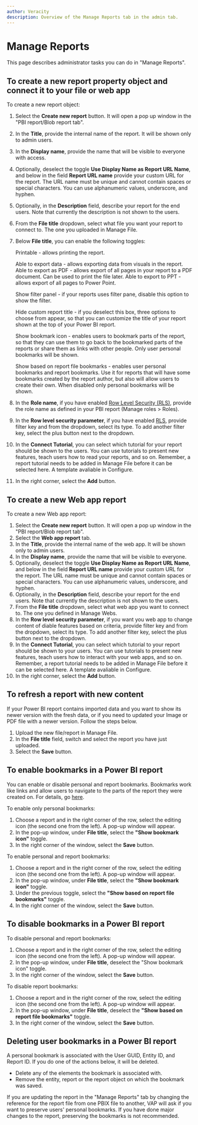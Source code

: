 ```yaml
---
author: Veracity
description: Overview of the Manage Reports tab in the admin tab.
---
```


# Manage Reports
This page describes administrator tasks you can do in "Manage Reports".

## To create a new report property object and connect it to your file or web app
To create a new report object:
1. Select the **Create new report** button. It will open a pop up window in the "PBI report/Blob report tab".
2. In the **Title**, provide the internal name of the report. It will be shown only to admin users.
3. In the **Display name**, provide the name that will be visible to everyone with access.
4. Optionally, deselect the toggle **Use Display Name as Report URL Name**, and below in the field **Report URL name** provide your custom URL for the report. The URL name must be unique and cannot contain spaces or special characters. You can use alphanumeric values, underscore, and hyphen.
5. Optionally, in the **Description** field, describe your report for the end users. Note that currently the description is not shown to the users.
6. From the **File title** dropdown, select what file you want your report to connect to. The one you uploaded in Manage File.
7. Below **File title**, you can enable the following toggles:

	Printable - allows printing the report.
	
	Able to export data - allows exporting data from visuals in the report.
	Able to export as PDF  - allows export of all pages in your report to a PDF document. Can be used to print the file later.
	Able to export to PPT - allows export of all pages to Power Point.
	
	Show filter panel - if your reports uses filter pane, disable this option to show the filter.
	
	Hide custom report title - if you deselect this box, three options to choose from appear, so that you can customize the title of your report shown at the top of your Power BI report.
	
	Show bookmark icon - enables users to bookmark parts of the report, so that they can use them to go back to the bookmarked parts of the reports or share them as links with other people. Only user personal bookmarks will be shown.
		
	Show based on report file bookmarks - enables user personal bookmarks and report bookmarks. Use it for reports that will have some bookmarks created by the report author, but also will allow users to create their own. When disabled only personal bookmarks will be shown.

8. In the **Role name**, if you have enabled [Row Level Security (RLS)](../data.md), provide the role name as defined in your PBI report (Manage roles > Roles).
9. In the **Row level security parameter**, if you have enabled [RLS](../data.md), provide filter key and from the dropdown, select its type. To add another filter key, select the plus button next to the dropdown.
10. In the **Connect Tutorial**, you can select which tutorial for your report should be shown to the users. You can use tutorials to present new features, teach users how to read your reports, and so on. Remember, a report tutorial needs to be added in Manage File before it can be selected here. A template avaliable in Configure.
11. In the right corner, select the **Add** button.


## To create a new Web app report

To create a new Web app report:
1. Select the **Create new report** button. It will open a pop up window in the "PBI report/Blob report tab".
2. Select the **Web app report** tab.
3.  In the **Title**, provide the internal name of the web app. It will be shown only to admin users.
4.  In the **Display name**, provide the name that will be visible to everyone.
5. Optionally, deselect the toggle **Use Display Name as Report URL Name**, and below in the field **Report URL name** provide your custom URL for the report. The URL name must be unique and cannot contain spaces or special characters. You can use alphanumeric values, underscore, and hyphen.
6. Optionally, in the **Description** field, describe your report for the end users. Note that currently the description is not shown to the users.
7. From the **File title** dropdown, select what web app you want to connect to. The one you defined in Manage Webs.
8. In the **Row level security parameter**, if you want you web app to change content of diable features based on criteria, provide filter key and from the dropdown, select its type. To add another filter key, select the plus button next to the dropdown.
9. In the **Connect Tutorial**, you can select which tutorial to your report should be shown to your users. You can use tutorials to present new features, teach users how to interact with your web apps, and so on. Remember, a report tutorial needs to be added in Manage File before it can be selected here. A template avaliable in Configure.
10. In the right corner, select the **Add** button.


## To refresh a report with new content 

If your Power BI report contains imported data and you want to show its newer version with the fresh data, or if you need to updated your Image or PDF file with a newer version. Follow the steps below.
1. Upload the new file/report in Manage File.
2. In the **File title** field, switch and select the report you have just uploaded.
3. Select the **Save** button.


## To enable bookmarks in a Power BI report

You can enable or disable personal and report bookmarks. Bookmarks work like links and allow users to navigate to the parts of the report they were created on. For details, go [here](../reading-reports/bookmarks.md).

To enable only personal bookmarks:
1. Choose a report and in the right corner of the row, select the editing icon (the second one from the left). A pop-up window will appear.
2. In the pop-up window, under **File title**, select the **"Show bookmark icon"** toggle.
3. In the right corner of the window, select the **Save** button.

To enable personal and report bookmarks:
1. Choose a report and in the right corner of the row, select the editing icon (the second one from the left). A pop-up window will appear.
2. In the pop-up window, under **File title**, select the **"Show bookmark icon"** toggle.
3. Under the previous toggle, select the **"Show based on report file bookmarks"** toggle.
4. In the right corner of the window, select the **Save** button.

## To disable bookmarks in a Power BI report

To disable personal and report bookmarks:
1. Choose a report and in the right corner of the row, select the editing icon (the second one from the left). A pop-up window will appear.
2. In the pop-up window, under **File title**, deselect the "Show bookmark icon" toggle.
3. In the right corner of the window, select the **Save** button.

To disable report bookmarks:
1. Choose a report and in the right corner of the row, select the editing icon (the second one from the left). A pop-up window will appear.
2. In the pop-up window, under **File title**, deselect the **"Show based on report file bookmarks"** toggle.
3. In the right corner of the window, select the **Save** button.

## Deleting user bookmarks in a Power BI report

A personal bookmark is associated with the User GUID, Entity ID, and Report ID. If you do one of the actions below, it will be deleted.
* Delete any of the elements the bookmark is associated with.
* Remove the entity, report or the report object on which the bookmark was saved.


If you are updating the report in the "Manage Reports" tab by changing the reference for the report file from one PBIX file to another, VAP will ask if you want to preserve users' personal bookmarks. If you have done major changes to the report, preserving the bookmarks is not recommended.
